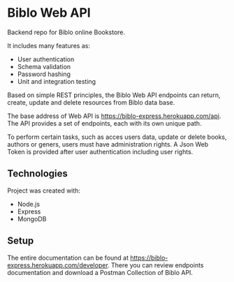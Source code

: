 # Biblo Web API

Backend repo for Biblo online Bookstore.

It includes many features as:

- User authentication
- Schema validation
- Password hashing
- Unit and integration testing

Based on simple REST principles, the Biblo Web API endpoints can return, create, update and delete resources from Biblo data base.

The base address of Web API is https://biblo-express.herokuapp.com/api. The API provides a set of endpoints, each with its own unique path.

To perform certain tasks, such as acces users data, update or delete books, authors or geners, users must have administration rights. A Json Web Token is provided after user authentication including user rights.

## Technologies

Project was created with:

- Node.js
- Express
- MongoDB

## Setup

The entire documentation can be found at https://biblo-express.herokuapp.com/developer. There you can review endpoints documentation and download a Postman Collection of Biblo API.
